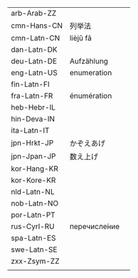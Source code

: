 | | | |
|-|-|-|
| arb-Arab-ZZ |  |  |
| cmn-Hans-CN | 列举法 |  |
| cmn-Latn-CN | lièjǔ fǎ |  |
| dan-Latn-DK |  |  |
| deu-Latn-DE | Aufzählung |  |
| eng-Latn-US | enumeration |  |
| fin-Latn-FI |  |  |
| fra-Latn-FR | énumération |  |
| heb-Hebr-IL |  |  |
| hin-Deva-IN |  |  |
| ita-Latn-IT |  |  |
| jpn-Hrkt-JP | かぞえあげ |  |
| jpn-Jpan-JP | 数え上げ |  |
| kor-Hang-KR |  |  |
| kor-Kore-KR |  |  |
| nld-Latn-NL |  |  |
| nob-Latn-NO |  |  |
| por-Latn-PT |  |  |
| rus-Cyrl-RU | перечисле́ние |  |
| spa-Latn-ES |  |  |
| swe-Latn-SE |  |  |
| zxx-Zsym-ZZ |  |  |
|  |  |  |